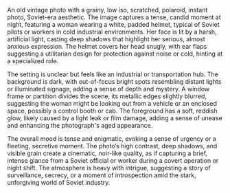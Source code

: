 An old vintage photo with a grainy, low iso, scratched, polaroid, instant photo, Soviet-era aesthetic. The image captures a tense, candid moment at night, featuring a woman wearing a white, padded helmet, typical of Soviet pilots or workers in cold industrial environments. Her face is lit by a harsh, artificial light, casting deep shadows that highlight her serious, almost anxious expression. The helmet covers her head snugly, with ear flaps suggesting a utilitarian design for protection against noise or cold, hinting at a specialized role.

The setting is unclear but feels like an industrial or transportation hub. The background is dark, with out-of-focus bright spots resembling distant lights or illuminated signage, adding a sense of depth and mystery. A window frame or partition divides the scene, its metallic edges slightly blurred, suggesting the woman might be looking out from a vehicle or an enclosed space, possibly a control booth or cab. The foreground has a soft, reddish glow, likely caused by a light leak or film damage, adding a sense of unease and enhancing the photograph's aged appearance.

The overall mood is tense and enigmatic, evoking a sense of urgency or a fleeting, secretive moment. The photo’s high contrast, deep shadows, and visible grain create a cinematic, noir-like quality, as if capturing a brief, intense glance from a Soviet official or worker during a covert operation or night shift. The atmosphere is heavy with intrigue, suggesting a story of surveillance, secrecy, or a moment of introspection amid the stark, unforgiving world of Soviet industry.